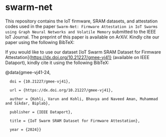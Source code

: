 # swarm-net
This repository contains the IoT firmware, SRAM datasets, and attestation codes used in the paper `Swarm-Net: Firmware Attestation in IoT Swarms using Graph Neural Networks and Volatile Memory` submitted to the IEEE IoT Journal. The preprint of this paper is available on ArXiV. Kindly cite our paper using the following BibTeX:

If you would like to use our dataset [IoT Swarm SRAM Dataset for Firmware Attestation]{https://dx.doi.org/10.21227/gmee-vj41} (available on IEEE Dataport), kindly cite it using the following BibTeX:

@data{gmee-vj41-24,

      doi = {10.21227/gmee-vj41},
      
      url = {https://dx.doi.org/10.21227/gmee-vj41},
      
      author = {Kohli, Varun and Kohli, Bhavya and Naveed Aman, Muhammad and Sikdar, Biplab},
      
      publisher = {IEEE Dataport},
      
      title = {IoT Swarm SRAM Dataset for Firmware Attestation},
      
      year = {2024}}




